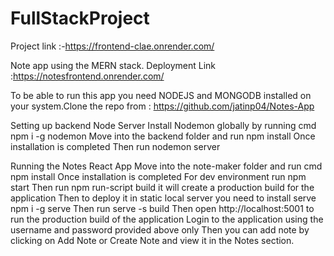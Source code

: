 # FullStackProject

Project link :-https://frontend-clae.onrender.com/

Note app using the MERN stack.
Deployment Link :https://notesfrontend.onrender.com/

To be able to run this app you need NODEJS and MONGODB installed on your system.Clone the repo from : https://github.com/jatinp04/Notes-App

Setting up backend Node Server
Install Nodemon globally by running cmd npm i -g nodemon
Move into the backend folder and run npm install
Once installation is completed
Then run nodemon server

Running the Notes React App
Move into the note-maker folder and run cmd npm install
Once installation is completed
For dev environment run npm start
Then run npm run-script build it will create a production build for the application
Then to deploy it in static local server you need to install serve npm i -g serve
Then run serve -s build
Then open http://localhost:5001 to run the production build of the application
Login to the application using the username and password provided above only Then you can add note by clicking on Add Note or Create Note and view it in the Notes section.
